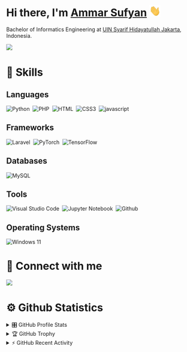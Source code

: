 # Hi there, I'm [Ammar Sufyan](https://ammarsufyan.github.io) <img src="https://github.com/ABSphreak/ABSphreak/blob/master/gifs/Hi.gif" width="30px" height="30px">

Bachelor of Informatics Engineering at [UIN Syarif Hidayatullah Jakarta](https://www.uinjkt.ac.id/), Indonesia. 

<div align="left">
  <img src="https://komarev.com/ghpvc/?username=ammarsufyan&style=for-the-badge&label=profile+views"> &nbsp;
</div>

# 📝 Skills

## Languages

![Python](https://img.shields.io/badge/python-3670A0?style=for-the-badge&logo=python&logoColor=ffdd54)&nbsp;
![PHP](https://img.shields.io/badge/php-767cae?style=for-the-badge&logo=php&logoColor=white)&nbsp;
![HTML](https://img.shields.io/badge/html-orange?style=for-the-badge&logo=html5&logoColor=white)&nbsp;
![CSS3](https://img.shields.io/badge/css-%231572B6.svg?style=for-the-badge&logo=css3&logoColor=white)&nbsp;
![javascript](https://img.shields.io/badge/javascript-yellow?style=for-the-badge&logo=javascript&logoColor=white)&nbsp;

## Frameworks

![Laravel](https://img.shields.io/badge/laravel-%23FF2D20.svg?style=for-the-badge&logo=laravel&logoColor=white)&nbsp;
![PyTorch](https://img.shields.io/badge/PyTorch-%23EE4C2C.svg?style=for-the-badge&logo=PyTorch&logoColor=white)&nbsp;
![TensorFlow](https://img.shields.io/badge/TensorFlow-%23FF6F00.svg?style=for-the-badge&logo=TensorFlow&logoColor=white)&nbsp;

## Databases

![MySQL](https://img.shields.io/badge/mysql-%2300f.svg?style=for-the-badge&logo=mysql&logoColor=white)&nbsp;

## Tools

![Visual Studio Code](https://img.shields.io/badge/Visual%20Studio%20Code-0078d7.svg?style=for-the-badge&logo=visual-studio-code&logoColor=white)&nbsp;
![Jupyter Notebook](https://img.shields.io/badge/jupyter-%23FA0F00.svg?style=for-the-badge&logo=jupyter&logoColor=white)&nbsp;
![Github](https://img.shields.io/badge/github-%23121011.svg?style=for-the-badge&logo=github&logoColor=white)&nbsp;

## Operating Systems

![Windows 11](https://img.shields.io/badge/Windows%2011-%230079d5.svg?style=for-the-badge&logo=Windows%2011&logoColor=white)&nbsp;

# 🧷 Connect with me 

<p align = "center">
 
[<img src="https://img.shields.io/badge/linkedin-%230077B5.svg?style=for-the-badge&logo=linkedin&logoColor=white" />](https://www.linkedin.com/in/ammarsufyan/)

</p>

# ⚙️ Github Statistics

<details>
  <summary>🎛️ GitHub Profile Stats</summary>
  <br>
  
  [![wakatime](https://wakatime.com/badge/user/2eee44f5-c422-430b-9d69-1cd790f56c8a.svg)](https://wakatime.com/@2eee44f5-c422-430b-9d69-1cd790f56c8a)

  ![Top Langs](https://github-readme-stats.vercel.app/api/top-langs/?username=ammarsufyan&layout=compact&theme=radical)

  ![ammarsufyan GitHub stats](https://github-readme-stats.vercel.app/api?username=ammarsufyan&show_icons=true&theme=radical)
  
</details>

<details>
  <summary>🏆 GitHub Trophy</summary>
  <br/>
  <img width="99.5%" src="https://github-profile-trophy.vercel.app/?username=ammarsufyan&theme=algolia&no-frame=true&column=-1&margin-w=5&margin-h=5" alt="GitHub Trophy" />
</details>

<details>
    <summary>⚡ GitHub Recent Activity</summary>
    <br>
<!--RECENT_ACTIVITY:start-->
1. ⬆️ Pushed 1 commit(s) to [ammarsufyan/ammarsufyan](https://github.com/ammarsufyan/ammarsufyan)<br>
<!--RECENT_ACTIVITY:end-->
    <br>
<!--RECENT_ACTIVITY:last_update-->
Last Updated: Friday, March 28th, 2025, 12:53:48 AM
<!--RECENT_ACTIVITY:last_update_end-->

</details>
